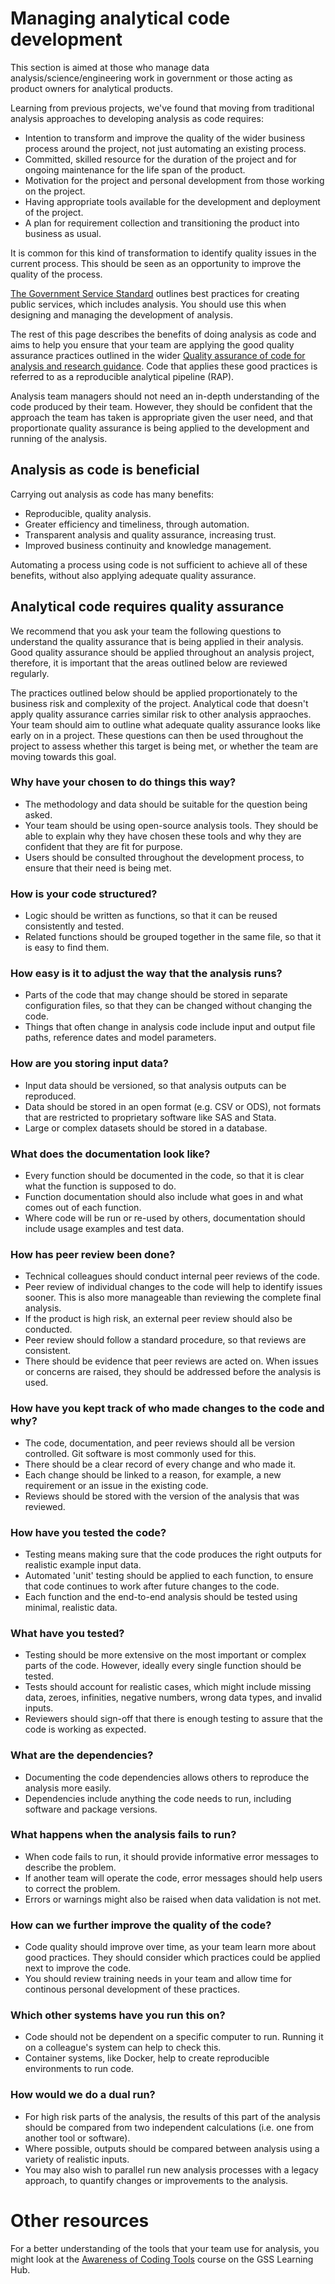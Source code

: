 # Managing analytical code development

This section is aimed at those who manage data analysis/science/engineering work in government or those acting as product owners for analytical products.

Learning from previous projects, we've found that moving from traditional analysis approaches to developing analysis as code requires: 
* Intention to transform and improve the quality of the wider business process around the project, not just automating an existing process. 
* Committed, skilled resource for the duration of the project and for ongoing maintenance for the life span of the product. 
* Motivation for the project and personal development from those working on the project. 
* Having appropriate tools available for the development and deployment of the project. 
* A plan for requirement collection and transitioning the product into business as usual. 

It is common for this kind of transformation to identify quality issues in the current process. This should be seen as an opportunity to improve the quality of the process.

[The Government Service Standard](https://www.gov.uk/service-manual/service-standard) outlines best practices for creating public services, which includes analysis. You should use this when designing and managing the development of analysis.

The rest of this page describes the benefits of doing analysis as code and aims to help you ensure that your team are applying the good quality assurance practices outlined in the wider [Quality assurance of code for analysis and research guidance](https://best-practice-and-impact.github.io/qa-of-code-guidance/intro.html). Code that applies these good practices is referred to as a reproducible analytical pipeline (RAP).

Analysis team managers should not need an in-depth understanding of the code produced by their team. However, they should be confident that the approach the team has taken is appropriate given the user need, and that proportionate quality assurance is being applied to the development and running of the analysis.

## Analysis as code is beneficial

Carrying out analysis as code has many benefits:
* Reproducible, quality analysis.
* Greater efficiency and timeliness, through automation.
* Transparent analysis and quality assurance, increasing trust.
* Improved business continuity and knowledge management.

Automating a process using code is not sufficient to achieve all of these benefits, without also applying adequate quality assurance.

## Analytical code requires quality assurance

We recommend that you ask your team the following questions to understand the quality assurance that is being applied in their analysis. Good quality assurance should be applied throughout an analysis project, therefore, it is important that the areas outlined below are reviewed regularly.

The practices outlined below should be applied proportionately to the business risk and complexity of the project. Analytical code that doesn't apply quality assurance carries similar risk to other analysis appraoches. Your team should aim to outline what adequate quality assurance looks like early on in a project. These questions can then be used throughout the project to assess whether this target is being met, or whether the team are moving towards this goal.

### Why have your chosen to do things this way?

* The methodology and data should be suitable for the question being asked.
* Your team should be using open-source analysis tools. They should be able to explain why they have chosen these tools and why they are confident that they are fit for purpose.
* Users should be consulted throughout the development process, to ensure that their need is being met.

### How is your code structured?

* Logic should be written as functions, so that it can be reused consistently and tested.
* Related functions should be grouped together in the same file, so that it is easy to find them.

### How easy is it to adjust the way that the analysis runs?

* Parts of the code that may change should be stored in separate configuration files, so that they can be changed without changing the code.
* Things that often change in analysis code include input and output file paths, reference dates and model parameters.

### How are you storing input data?

* Input data should be versioned, so that analysis outputs can be reproduced.
* Data should be stored in an open format (e.g. CSV or ODS), not formats that are restricted to proprietary software like SAS and Stata. 
* Large or complex datasets should be stored in a database.

### What does the documentation look like?

* Every function should be documented in the code, so that it is clear what the function is supposed to do.
* Function documentation should also include what goes in and what comes out of each function.
* Where code will be run or re-used by others, documentation should include usage examples and test data.

### How has peer review been done?

* Technical colleagues should conduct internal peer reviews of the code.
* Peer review of individual changes to the code will help to identify issues sooner. This is also more manageable than reviewing the complete final analysis.
* If the product is high risk, an external peer review should also be conducted.
* Peer review should follow a standard procedure, so that reviews are consistent.
* There should be evidence that peer reviews are acted on. When issues or concerns are raised, they should be addressed before the analysis is used.

### How have you kept track of who made changes to the code and why?

* The code, documentation, and peer reviews should all be version controlled. Git software is most commonly used for this.
* There should be a clear record of every change and who made it.
* Each change should be linked to a reason, for example, a new requirement or an issue in the existing code.
* Reviews should be stored with the version of the analysis that was reviewed.

### How have you tested the code?

* Testing means making sure that the code produces the right outputs for realistic example input data.
* Automated 'unit' testing should be applied to each function, to ensure that code continues to work after future changes to the code.
* Each function and the end-to-end analysis should be tested using minimal, realistic data.

### What have you tested?

* Testing should be more extensive on the most important or complex parts of the code. However, ideally every single function should be tested.
* Tests should account for realistic cases, which might include missing data, zeroes, infinities, negative numbers, wrong data types, and invalid inputs.
* Reviewers should sign-off that there is enough testing to assure that the code is working as expected.

### What are the dependencies?

* Documenting the code dependencies allows others to reproduce the analysis more easily.
* Dependencies include anything the code needs to run, including software and package versions.

### What happens when the analysis fails to run?

* When code fails to run, it should provide informative error messages to describe the problem.
* If another team will operate the code, error messages should help users to correct the problem.
* Errors or warnings might also be raised when data validation is not met.

### How can we further improve the quality of the code?

* Code quality should improve over time, as your team learn more about good practices. They should consider which practices could be applied next to improve the code.
* You should review training needs in your team and allow time for continous personal development of these practices.

### Which other systems have you run this on?

* Code should not be dependent on a specific computer to run. Running it on a colleague's system can help to check this.
* Container systems, like Docker, help to create reproducible environments to run code.

### How would we do a dual run?

* For high risk parts of the analysis, the results of this part of the analysis should be compared from two independent calculations (i.e. one from another tool or software).
* Where possible, outputs should be compared between analysis using a variety of realistic inputs.
* You may also wish to parallel run new analysis processes with a legacy approach, to quantify changes or improvements to the analysis.

# Other resources

For a better understanding of the tools that your team use for analysis, you might look at the [Awareness of Coding Tools](https://learninghub.ons.gov.uk/enrol/index.php?id=530) course on the GSS Learning Hub.
